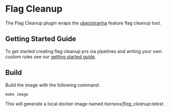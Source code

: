 # Flag Cleanup

The Flag Cleanup plugin wraps the [uber/piranha](https://github.com/uber/piranha/blob/master/POLYGLOT_README.md#polyglot-piranha) feature flag cleanup tool.

## Getting Started Guide
To get started creating flag cleanup prs via pipelines and writing your own custom rules see our [getting started guide](docs/README.md).

## Build
Build the image with the following command:
```
make image
```

This will generate a local docker image named _harness/flag_cleanup:latest_ .
